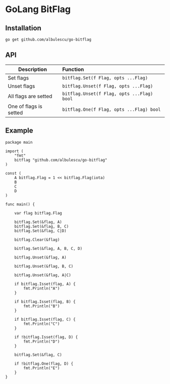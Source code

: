 # GoLang BitFlag

## Installation

`go get github.com/albulescu/go-bitflag`

## API

| Description        | Function  |
| ------------------ |:----------|
| Set flags | `bitflag.Set(f Flag, opts ...Flag)` |
| Unset flags | `bitflag.Unset(f Flag, opts ...Flag)` |
| All flags are setted | `bitflag.Unset(f Flag, opts ...Flag) bool` |
| One of flags is setted | `bitflag.One(f Flag, opts ...Flag) bool` |


## Example

```
package main

import (
	"fmt"
	bitflag "github.com/albulescu/go-bitflag"
)

const (
	A bitflag.Flag = 1 << bitflag.Flag(iota)
	B
	C
	D
)

func main() {

	var flag bitflag.Flag

	bitflag.Set(&flag, A)
	bitflag.Set(&flag, B, C)
	bitflag.Set(&flag, C|D)

	bitflag.Clear(&flag)

	bitflag.Set(&flag, A, B, C, D)

	bitflag.Unset(&flag, A)

	bitflag.Unset(&flag, B, C)

	bitflag.Unset(&flag, A|C)

	if bitflag.Isset(flag, A) {
		fmt.Println("A")
	}

	if bitflag.Isset(flag, B) {
		fmt.Println("B")
	}

	if bitflag.Isset(flag, C) {
		fmt.Println("C")
	}
	
	if !bitflag.Isset(flag, D) {
		fmt.Println("D")
	}
	
	bitflag.Set(&flag, C)
	
	if !bitflag.One(flag, D) {
		fmt.Println("E")
	}
}

```
